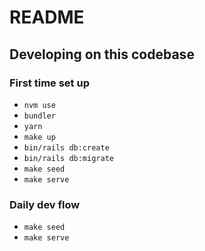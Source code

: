 # README

## Developing on this codebase

### First time set up

* `nvm use`
* `bundler`
* `yarn`
* `make up`
* `bin/rails db:create`
* `bin/rails db:migrate`
* `make seed`
* `make serve`

### Daily dev flow

* `make seed`
* `make serve`
